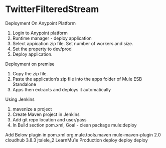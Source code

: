 # TwitterFilteredStream


Deployment On Anypoint Platform
1. Login to Anypoint platform
2. Runtime manager - deploy application 
3. Select appication zip file. Set number of workers and size.
4. Set the property to dev/prod
5. Deploy application.


Deployment on premise
1. Copy the zip file.
2. Paste the application’s zip file into the apps folder of Mule ESB Standalone
3. Apps then extracts and deploys it automatically



Using Jenkins
1. mavenize a project 
2. Create Maven project in Jenkins
3. Add git repo location and user/pass
4. In Build section pom.xml, Goal - clean package mule:deploy

Add Below plugin in pom.xml
<plugin>
    <groupId>org.mule.tools.maven</groupId>
    <artifactId>mule-maven-plugin</artifactId>
    <version>2.0</version>
    <configuration>
        <deploymentType>cloudhub</deploymentType>
        <muleVersion>3.8.3</muleVersion>               <!-- This is the runtime version as it appears on the CloudHub interface -->
        <username>jtalele_2</username>
        <password>LearnMu1e</password>
        <environment>Production</environment>
    </configuration>
    <executions>
        <execution>
            <id>deploy</id>
            <phase>deploy</phase>
            <goals>
                <goal>deploy</goal>
            </goals>
        </execution>
    </executions>
</plugin>
